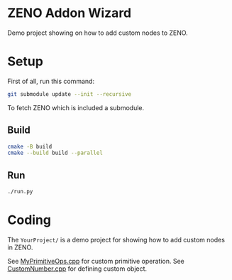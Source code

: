 # ZENO Addon Wizard

Demo project showing on how to add custom nodes to ZENO.

# Setup

First of all, run this command:
```bash
git submodule update --init --recursive
```
To fetch ZENO which is included a submodule.

## Build

```bash
cmake -B build
cmake --build build --parallel
```

## Run

```bash
./run.py
```

# Coding

The `YourProject/` is a demo project for showing how to add custom nodes in ZENO.

See [MyPrimitiveOps.cpp](YourProject/MyPrimitiveOps.cpp) for custom primitive operation.
See [CustomNumber.cpp](YourProject/CustomNumber.cpp) for defining custom object.

